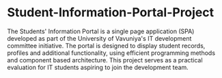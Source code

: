# Student-Information-Portal-Project

The Students' Information Portal is a single page application (SPA) developed as part of the University of Vavuniya's IT development committee initiative. The portal is designed to display student records, profiles and additional functionality, using efficient programming methods and component based architecture. This project serves as a practical evaluation for IT students aspiring to join the development team.
